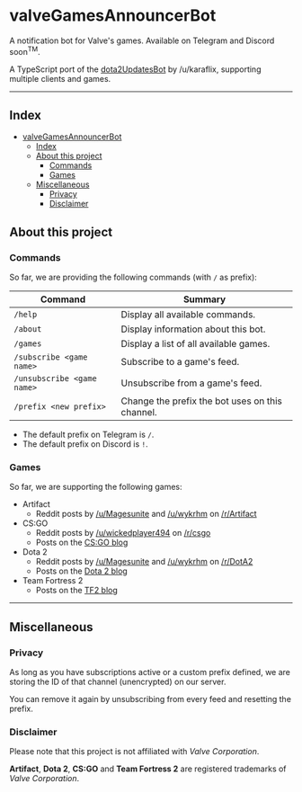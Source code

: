 # valveGamesAnnouncerBot

A notification bot for Valve's games.
Available on Telegram and Discord soon<sup>TM</sup>.

A TypeScript port of the [dota2UpdatesBot](https://github.com/zachkont/dotaUpdatesBot/blob/development/updater.py) by /u/karaflix, supporting multiple clients and games.

---
## Index
- [valveGamesAnnouncerBot](#valvegamesannouncerbot)
  - [Index](#index)
  - [About this project](#about-this-project)
    - [Commands](#commands)
    - [Games](#games)
  - [Miscellaneous](#miscellaneous)
    - [Privacy](#privacy)
    - [Disclaimer](#disclaimer)

## About this project

### Commands

So far, we are providing the following commands (with `/` as prefix):

| Command                    | Summary                                         |
| -------------------------- | ----------------------------------------------- |
| `/help`                    | Display all available commands.                 |
| `/about`                   | Display information about this bot.             |
| `/games`                   | Display a list of all available games.          |
| `/subscribe <game name>`   | Subscribe to a game's feed.                     |
| `/unsubscribe <game name>` | Unsubscribe from a game's feed.                 |
| `/prefix <new prefix>`     | Change the prefix the bot uses on this channel. |

* The default prefix on Telegram is `/`.
* The default prefix on Discord is `!`.

### Games

So far, we are supporting the following games:

- Artifact
  - Reddit posts by [/u/Magesunite](https://www.reddit.com/user/Magesunite/posts/) and [/u/wykrhm](https://www.reddit.com/user/wykrhm/posts/) on [/r/Artifact](https://www.reddit.com/r/Artifact/)
- CS:GO
  - Reddit posts by [/u/wickedplayer494](https://www.reddit.com/user/wickedplayer494/posts/) on [/r/csgo](https://www.reddit.com/r/csgo/)
  - Posts on the [CS:GO blog](https://blog.counter-strike.net/)
- Dota 2
  - Reddit posts by [/u/Magesunite](https://www.reddit.com/user/Magesunite/posts/) and [/u/wykrhm](https://www.reddit.com/user/wykrhm/posts/) on [/r/DotA2](https://www.reddit.com/r/DotA2/)
  - Posts on the [Dota 2 blog](http://blog.dota2.com/)
- Team Fortress 2
  - Posts on the [TF2 blog](http://www.teamfortress.com/?tab=blog)


---

## Miscellaneous

### Privacy

As long as you have subscriptions active or a custom prefix defined, we are storing the ID of that channel (unencrypted) on our server.

You can remove it again by unsubscribing from every feed and resetting the prefix.


### Disclaimer

Please note that this project is not affiliated with *Valve Corporation*.

**Artifact**, **Dota 2**, **CS:GO** and **Team Fortress 2** are registered trademarks of *Valve Corporation*.